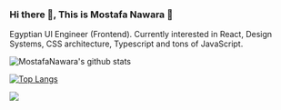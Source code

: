 <!--
**MostafaNawara/MostafaNawara** is a ✨ _special_ ✨ repository because its `README.md` (this file) appears on your GitHub profile.

Here are some ideas to get you started:

- 🔭 I’m currently working on ...
- 🌱 I’m currently learning ...
- 👯 I’m looking to collaborate on ...
- 🤔 I’m looking for help with ...
- 💬 Ask me about ...
- 📫 How to reach me: ...
- 😄 Pronouns: ...
- ⚡ Fun fact: ...
-->


### Hi there 👋, This is Mostafa Nawara 👋

Egyptian UI Engineer (Frontend). Currently interested in React, Design Systems, CSS architecture, Typescript and tons of JavaScript.

![MostafaNawara's github stats](https://github-readme-stats.vercel.app/api?username=MostafaNawara&show_icons=true&theme=dark)


[![Top Langs](https://github-readme-stats.vercel.app/api/top-langs/?username=MostafaNawara&layout=compact&theme=dark)](https://github.com/anuraghazra/github-readme-stats)



[<img src="https://img.shields.io/badge/linkedin-%230077B5.svg?&logo=linkedin&style=for-the-badge&logoColor=white"/>](https://www.linkedin.com/in/mostafanawara)


